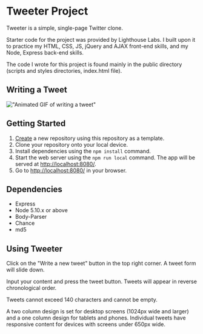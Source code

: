 # Tweeter Project

Tweeter is a simple, single-page Twitter clone.

Starter code for the project was provided by Lighthouse Labs. I built upon it to practice my HTML, CSS, JS, jQuery and AJAX front-end skills, and my Node, Express back-end skills.

The code I wrote for this project is found mainly in the public directory (scripts and styles directories, index.html file).

## Writing a Tweet

!["Animated GIF of writing a tweet"]("https://github.com/caitlincroteau/tweeter/blob/master/docs/tweeter-writing-tweet.gif")


## Getting Started

1. [Create](https://docs.github.com/en/repositories/creating-and-managing-repositories/creating-a-repository-from-a-template) a new repository using this repository as a template.
2. Clone your repository onto your local device.
3. Install dependencies using the `npm install` command.
3. Start the web server using the `npm run local` command. The app will be served at <http://localhost:8080/>.
4. Go to <http://localhost:8080/> in your browser.

## Dependencies

- Express
- Node 5.10.x or above
- Body-Parser
- Chance
- md5

## Using Tweeter

Click on the "Write a new tweet" button in the top right corner. A tweet form will slide down.

Input your content and press the tweet button. Tweets will appear in reverse chronological order.

Tweets cannot exceed 140 characters and cannot be empty.

A two column design is set for desktop screens (1024px wide and larger) and a one column design for tablets and phones. Individual tweets have responsive content for devices with screens under 650px wide.

